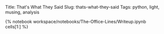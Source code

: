 Title: That's What They Said
Slug: thats-what-they-said
Tags: python, light, musing, analysis

{% notebook workspace/notebooks/The-Office-Lines/Writeup.ipynb cells[1:] %}
